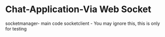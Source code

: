 # Chat-Application-Via Web Socket
socketmanager- main code
socketclient - You may ignore this, this is only for testing
